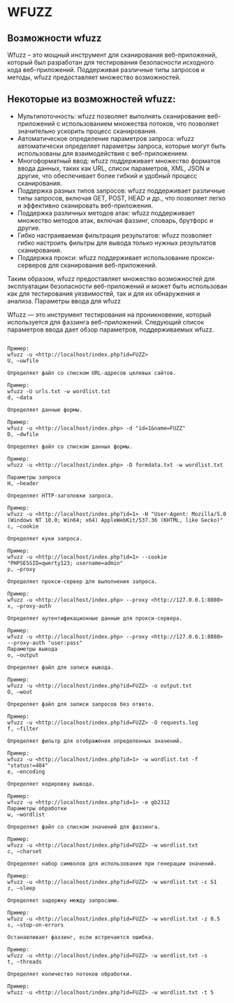 # WFUZZ
## Возможности wfuzz

Wfuzz – это мощный инструмент для сканирования веб-приложений, который был разработан для тестирования безопасности исходного кода веб-приложений. Поддерживая различные типы запросов и методы, wfuzz предоставляет множество возможностей.

## Некоторые из возможностей wfuzz:

- Мультипоточность: wfuzz позволяет выполнять сканирование веб-приложений с использованием множества потоков, что позволяет значительно ускорить процесс сканирования.
- Автоматическое определение параметров запроса: wfuzz автоматически определяет параметры запроса, которые могут быть использованы для взаимодействия с веб-приложением.
- Многоформатный ввод: wfuzz поддерживает множество форматов ввода данных, таких как URL, список параметров, XML, JSON и другие, что обеспечивает более гибкий и удобный процесс сканирования.
- Поддержка разных типов запросов: wfuzz поддерживает различные типы запросов, включая GET, POST, HEAD и др., что позволяет легко и эффективно сканировать веб-приложения.
- Поддержка различных методов атак: wfuzz поддерживает множество методов атак, включая фаззинг, словарь, брутфорс и другие.
- Гибко настраиваемая фильтрация результатов: wfuzz позволяет гибко настроить фильтры для вывода только нужных результатов сканирования.
- Поддержка прокси: wfuzz поддерживает использование прокси-серверов для сканирования веб-приложений.

Таким образом, wfuzz предоставляет множество возможностей для эксплуатации безопасности веб-приложений и может быть использован как для тестирования уязвимостей, так и для их обнаружения и анализа.
Параметры ввода для wfuzz

Wfuzz — это инструмент тестирования на проникновение, который используется для фаззинга веб-приложений. Следующий список параметров ввода дает обзор параметров, поддерживаемых wfuzz.

```Параметры URL u, —url Определяет URL-адрес целевого сайта.

Пример:
wfuzz -u <http://localhost/index.php?id=FUZZ>
U, —uwfile

Определяет файл со списком URL-адресов целевых сайтов.

Пример:
wfuzz -U urls.txt -w wordlist.txt
d, —data

Определяет данные формы.

Пример:
wfuzz -u <http://localhost/index.php> -d "id=1&name=FUZZ"
D, —dwfile

Определяет файл со списком данных формы.

Пример:
wfuzz -u <http://localhost/index.php> -D formdata.txt -w wordlist.txt

Параметры запроса
H, —header

Определяет HTTP-заголовки запроса.

Пример:
wfuzz -u <http://localhost/index.php?id=1> -H "User-Agent: Mozilla/5.0 (Windows NT 10.0; Win64; x64) AppleWebKit/537.36 (KHTML, like Gecko)"
c, —cookie

Определяет куки запроса.

Пример:
wfuzz -u <http://localhost/index.php?id=1> --cookie "PHPSESSID=qwerty123; username=admin"
p, —proxy

Определяет прокси-сервер для выполнения запроса.

Пример:
wfuzz -u <http://localhost/index.php> --proxy <http://127.0.0.1:8080>
x, —proxy-auth

Определяет аутентификационные данные для прокси-сервера.

Пример:
wfuzz -u <http://localhost/index.php> --proxy <http://127.0.0.1:8080> --proxy-auth "user:pass"
Параметры вывода
o, —output

Определяет файл для записи вывода.

Пример:
wfuzz -u <http://localhost/index.php?id=FUZZ> -o output.txt
O, —wout

Определяет файл для записи запросов без ответа.

Пример:
wfuzz -u <http://localhost/index.php?id=FUZZ> -O requests.log
f, —filter

Определяет фильтр для отображения определенных значений.

Пример:
wfuzz -u <http://localhost/index.php?id=1> -w wordlist.txt -f "status!=404"
e, —encoding

Определяет кодировку вывода.

Пример:
wfuzz -u <http://localhost/index.php?id=1> -e gb2312
Параметры обработки
w, —wordlist

Определяет файл со списком значений для фаззинга.

Пример:
wfuzz -u <http://localhost/index.php?id=FUZZ> -w wordlist.txt
c, —charset

Определяет набор символов для использования при генерации значений.

Пример:
wfuzz -u <http://localhost/index.php?id=FUZZ> -w wordlist.txt -c S1
z, —sleep

Определяет задержку между запросами.

Пример:
wfuzz -u <http://localhost/index.php?id=FUZZ> -w wordlist.txt -z 0.5
s, —stop-on-errors

Останавливает фаззинг, если встречается ошибка.

Пример:
wfuzz -u <http://localhost/index.php?id=FUZZ> -w wordlist.txt -s
t, —threads

Определяет количество потоков обработки.

Пример:
wfuzz -u <http://localhost/index.php?id=FUZZ> -w wordlist.txt -t 5
```
